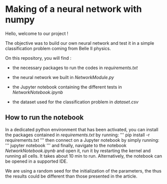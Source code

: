 # Making of a neural network with numpy

Hello, welcome to our project !

The objective was to build our own neural network and test it in a simple classification problem coming from Belle II physics.

On this repository, you will find : 

* the necessary packages to run the codes in *requirements.txt*

* the neural network we built in *NetworkModule.py*

* the Jupyter notebook containing the different tests in *NetworkNotebook.ipynb*

* the dataset used for the classification problem in *dataset.csv*

## How to run the notebook

In a dedicated python environment that has been activated, you can install the packages contained in *requirements.txt* by running:
'''
pip install -r requirements.txt
'''
then connect on a Jupyter notebook by simply running:
'''
jupyter notebook
'''
and finally, navigate to the notebook *NetworkNotebook.ipynb* and open it, run it by restarting the kernel and running all cells. It takes about 10 min to run.
Alternatively, the notebook can be opened in a supported IDE.

We are using a random seed for the initialization of the parameters, the thus the results could be different than those presented in the article. 
